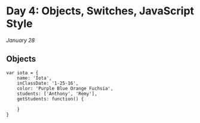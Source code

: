 # Day 4: Objects, Switches, JavaScript Style
_January 28_

## Objects

```
var iota = {
	name: 'Iota',
	inClassDate: '1-25-16',
	color: 'Purple Blue Orange Fuchsia',
	students: ['Anthony', 'Remy'],
	getStudents: function() {
		
	}
}